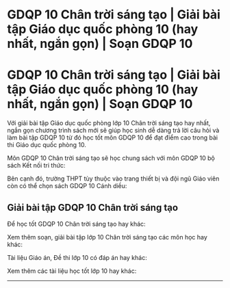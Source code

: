 # GDQP 10 Chân trời sáng tạo | Giải bài tập Giáo dục quốc phòng 10 (hay nhất, ngắn gọn) | Soạn GDQP 10

# GDQP 10 Chân trời sáng tạo | Giải bài tập Giáo dục quốc phòng 10 (hay nhất, ngắn gọn) | Soạn GDQP 10

Với giải bài tập Giáo dục quốc phòng lớp 10 Chân trời sáng tạo hay nhất, ngắn gọn chương trình sách mới sẽ giúp học sinh dễ dàng trả lời câu hỏi và làm bài tập GDQP 10 từ đó học tốt môn GDQP 10 để đạt điểm cao trong bài thi Giáo dục quốc phòng 10.

Môn GDQP 10 Chân trời sáng tạo sẽ học chung sách với môn GDQP 10 bộ sách Kết nối tri thức:

Bên cạnh đó, trường THPT tùy thuộc vào trang thiết bị và đội ngũ Giáo viên còn có thể chọn sách GDQP 10 Cánh diều:

## Giải bài tập GDQP 10 Chân trời sáng tạo

Để học tốt GDQP 10 Chân trời sáng tạo hay khác:

Xem thêm soạn, giải bài tập lớp 10 Chân trời sáng tạo các môn học hay khác:

Tài liệu Giáo án, Đề thi lớp 10 có đáp án hay khác:

Xem thêm các tài liệu học tốt lớp 10 hay khác:

* * *
